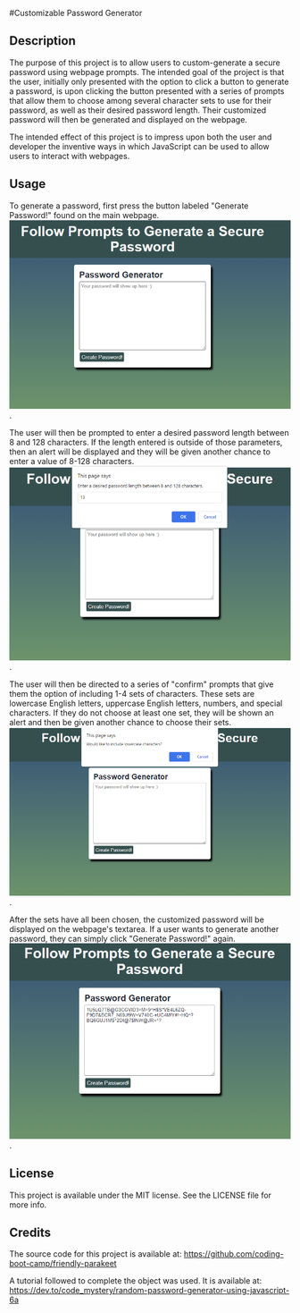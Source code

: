 #Customizable Password Generator

## Description
 The purpose of this project is to allow users to custom-generate a secure password using webpage prompts. The intended goal of the project is that the user, initially only presented with the option to click a button to generate a password, is upon clicking the button presented with a series of prompts that allow them to choose among several character sets to use for their password, as well as their desired password length. Their customized password will then be generated and displayed on the webpage.

 The intended effect of this project is to impress upon both the user and developer the inventive ways in which JavaScript can be used to allow users to interact with webpages.

## Usage
To generate a password, first press the button labeled "Generate Password!" found on the main webpage. 
![Button to be Pressed](./images/images/pass1.png "Indicator of which button to press").

The user will then be prompted to enter a desired password length between 8 and 128 characters. If the length entered is outside of those parameters, then an alert will be displayed and they will be given another chance to enter a value of 8-128 characters.
![Image of Password Length Prompt](./images/images/pass2.png "Prompt asking user to choose length").

The user will then be directed to a series of "confirm" prompts that give them the option of including 1-4 sets of characters. These sets are lowercase English letters, uppercase English letters, numbers, and special characters. If they do not choose at least one set, they will be shown an alert and then be given another chance to choose their sets.
![Image of "Include Lowercase Set?" confrim message](./images/images/pass3.png "Example set confirmation message").

After the sets have all been chosen, the customized password will be displayed on the webpage's textarea. If a user wants to generate another password, they can simply click "Generate Password!" again.
![Final Password Displayed on Webpage](./images/images/pass4.png "Password displayed on webpage").

## License
This project is available under the MIT license. See the LICENSE file for more info.

## Credits
The source code for this project is available at: https://github.com/coding-boot-camp/friendly-parakeet

A tutorial followed to complete the object was used. It is available at: https://dev.to/code_mystery/random-password-generator-using-javascript-6a






